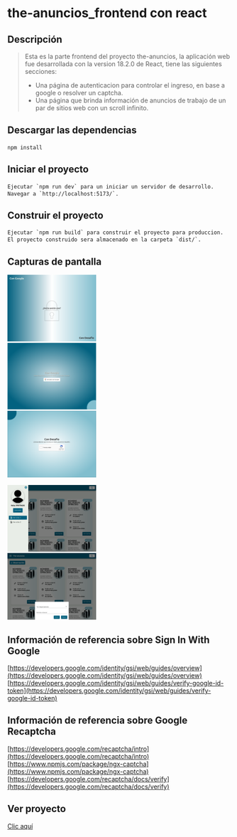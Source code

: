 # the-anuncios_frontend con react




## Descripción
> Esta es la parte frontend del proyecto the-anuncios, la aplicación web fue desarrollada con la version 18.2.0 de React, tiene las siguientes secciones:
> * Una página de autenticacion para controlar el ingreso, en base a google o resolver un captcha.
> * Una página que brinda información de anuncios de trabajo de un par de sitios web con un scroll infinito.


## Descargar las dependencias
```
npm install
```

## Iniciar el proyecto
```
Ejecutar `npm run dev` para un iniciar un servidor de desarrollo. Navegar a `http://localhost:5173/`.
```

## Construir el proyecto
```
Ejecutar `npm run build` para construir el proyecto para produccion. El proyecto construido sera almacenado en la carpeta `dist/`.
```

## Capturas de pantalla
<img src="capturas/captura01.png" width="200px"><br>
<img src="capturas/captura02.png" width="200px"><br>
<img src="capturas/captura03.png" width="200px"><br>

<img src="capturas/captura04.png" width="200px"><br>
<img src="capturas/captura05.png" width="200px"><br>


## Información de referencia sobre Sign In With Google 

[https://developers.google.com/identity/gsi/web/guides/overview](https://developers.google.com/identity/gsi/web/guides/overview)<br/>
[https://developers.google.com/identity/gsi/web/guides/verify-google-id-token](https://developers.google.com/identity/gsi/web/guides/verify-google-id-token)<br/>


## Información de referencia sobre Google Recaptcha

[https://developers.google.com/recaptcha/intro](https://developers.google.com/recaptcha/intro)<br/>
[https://www.npmjs.com/package/ngx-captcha](https://www.npmjs.com/package/ngx-captcha)<br/>
[https://developers.google.com/recaptcha/docs/verify](https://developers.google.com/recaptcha/docs/verify)<br/>



## Ver proyecto

[Clic aquí](https://anuncios-react.fly.dev)




